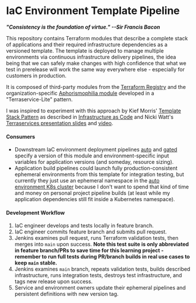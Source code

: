 # IaC Environment Template Pipeline

***"Consistency is the foundation of virtue." --Sir Francis Bacon***

This repository contains Terraform modules that describe a complete stack of applications and their required infrastructure dependencies as a versioned template. The template is deployed to manage multiple environments via continuous infrastructure delivery pipelines, the idea being that we can safely make changes with high confidence that what we test in prerelease will work the same way everywhere else - especially for customers in production.

It is composed of third-party modules from the [Terraform Registry](https://registry.terraform.io) and the organization-specific [Aphorismophilia module](https://github.com/mikeroach/aphorismophilia-terraform) developed in a "Terraservice-Lite" pattern.

I was inspired to experiment with this approach by Kief Morris' [Template Stack Pattern](https://infrastructure-as-code.com/patterns/stack-replication/template-stack.html) as described in [Infrastructure as Code](https://infrastructure-as-code.com) and Nicki Watt's [Terraservices presentation slides](https://www.slideshare.net/opencredo/hashidays-london-2017-evolving-your-infrastructure-with-terraform-by-nicki-watt) and [video](https://www.youtube.com/watch?v=wgzgVm7Sqlk).

#### Consumers

* Downstream IaC environment deployment pipelines [auto](https://github.com/mikeroach/iac-pipeline-auto) and [gated](https://github.com/mikeroach/iac-pipeline-gated) specify a version of this module and environment-specific input variables for application versions (and someday, resource sizing).
* Application build pipelines could launch fully production-consistent ephemeral environments from this template for integration testing, but currently they just use an ephemeral namespace in the [auto environment K8s cluster](https://github.com/mikeroach/iac-pipeline-auto) because I don't want to spend that kind of time and money on personal project pipeline builds (at least while my application dependencies still fit inside a Kubernetes namespace).

#### Development Workflow

1. IaC engineer develops and tests locally in feature branch.
1. IaC engineer commits feature branch and submits pull request.
1. Jenkins examines pull request, runs Terraform validation tests, then merges into `main` upon success. **Note this test suite is only abbreviated in feature branch/PRs to save time for this learning project - remember to run full tests during PR/branch builds in real use cases to keep `main` stable.**
1. Jenkins examines `main` branch, repeats validation tests, builds described infrastructure, runs integration tests, destroys test infrastructure, and tags new release upon success.
1. Service and environment owners update their ephemeral pipelines and persistent definitions with new version tag.